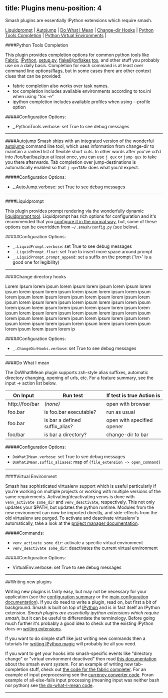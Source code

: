 title: Plugins
menu-position: 4
---

Smash plugins are essentially IPython extensions which require smash.

<a id="list"></a>

[Liquidprompt](#liquidprompt) |
[Autojump](#autojump) |
[Do What I Mean](#dwim) |
[Change-dir Hooks](#cd-hooks) |
[Python Tools Completion](#ptc) |
[Python Virtual Environments](#virtualenv) |

<a id="ptc"></a>
####Python Tools Completion

This plugin provides completion options for common python tools like [Fabric](#), [IPython](#), [setup.py](#), [flake8](#)/[pyflakes](#) [tox](#), and other stuff you probably use on a daily basis.  Completion for each command is at least over command line options/flags, but in some cases there are other context clues that can be provided:

* fabric completion also works over task names.
* tox completion includes available environments according to tox.ini when using "tox -e"
* ipython completion includes available profiles when using --profile option

#####Configuration Options:
* _.PythonTools.verbose: set True to see debug messages

-------------------------------------------------------------------------------
<a id="autojump"></a>
####Autojump
Smash ships with an integrated version of the wonderful [autojump](https://github.com/joelthelion/autojump) command line tool, which uses information from change-dir to maintain a ranked list of flexible short cuts.  In other words after you've cd'd into /foo/bar/baz/qux at least once, you can use `j qux` or `jump qux` to take you there afterwards.  Tab completion over jump-destinations is automatically enabled so that `j qu<TAB>` does what you'd expect.

#####Configuration Options:
* _.AutoJump.verbose: set True to see debug messages

-------------------------------------------------------------------------------

<a id="liquidprompt"></a>
####Liquidprompt

This plugin provides prompt rendering via the wonderfully dynamic [liquidprompt tool](#https://github.com/nojhan/liquidprompt).  Liquidprompt has rich options for configuration and it's recommended that you [configure it in the normal way](https://github.com/nojhan/liquidprompt#features-configuration), but, some of these options can be overridden from `~/.smash/config.py` (see below).

#####Configuration Options:
* `_.LiquidPrompt.verbose`: set True to see debug messages
* `_.LiquidPrompt.float`: set True to insert more space around prompt
* `_.LiquidPrompt.prompt_append`: set a suffix on the prompt ('\n>' is a good one for legibility)

-------------------------------------------------------------------------------

<a id="cd-hooks"></a>
####Change directory hooks

Lorem Ipsum lorem ipsum lorem ipsum lorem ipsum lorem ipsum lorem ipsum lorem ipsum lorem ipsum lorem ipsum lorem ipsum lorem ipsum lorem ipsum lorem ipsum lorem ipsum lorem ipsum lorem ipsum lorem ipsum lorem ipsum lorem ipsum lorem ipsum lorem ipsum lorem ipsum lorem ipsum lorem ipsum lorem ipsum lorem ipsum lorem ipsum lorem ipsum lorem ipsum lorem ipsum lorem ipsum lorem ipsum lorem ipsum lorem ipsum lorem ipsum lorem ipsum lorem ipsum lorem ipsum lorem ipsum lorem ipsum lorem ipsum lorem ipsum lorem ipsum lorem ipsum lorem ipsum lorem ipsum lorem ip

#####Configuration Options:
* `_.ChangeDirHooks.verbose`: set True to see debug messages


-------------------------------------------------------------------------------

<a id="dwim"></a>
####Do What I mean

The DoWhatIMean plugin supports zsh-style alias suffixes, automatic directory changing, opening of urls, etc.  For a feature summary, see the input -> action list below.

| On Input             | Run test                          | If test is true Action is  |
| -------------------- |---------------------------------- | -------------------------- |
| http://foo/bar       | *(none)*                          | open with browser          |
| foo.bar              | is foo.bar executable?            | run as usual               |
| foo.bar              | is bar a defined suffix_alias?    | open with specified opener |
| foo/bar              | is bar a directory?               | change-dir to bar          |


#####Configuration Options:
* `DoWhatIMean.verbose`: set True to see debug messages
* `DoWhatIMean.suffix_aliases`: map of `{file_extension -> open_command}`

-------------------------------------------------------------------------------

<a id="virtualenv"></a>
####Virtual Environment

Smash has sophisticated virtualenv support which is useful particularly if you're working on multiple projects or working with multiple versions of the same requirements.  Activating/deactivating venvs is done with `venv_activate some_dir` and `venv_deactivate`, respectively.  This not only updates your $PATH, but updates the python runtime.  Modules from the new environment can now be imported directly, and side-effects from the old virtualenv are purged.  To activate and deactivate virtualenv's automatically, take a look at the [project manager documentation](/project_manager.html).

#####Commands:
* `venv_activate some_dir`: activate a specific virtual environment
* `venv_deactivate some_dir`: deactivates the current virtual environment

#####Configuration Options:
* VirtualEnv.verbose: set True to see debug messages

--------------------------------------------------------------------------------

<a id="writing-new"></a>
##Writing new plugins

Writing new plugins is fairly easy, but may not be necessary for your application (see the [configuration summary](#configuration) or the [main configuration documentation](/configuration.html)). If you do need to write a plugin, read on, but first a bit of background.  Smash is built on top of [IPython](http://ipython.org/) and is in fact itself an IPython extension.  *Smash plugins are essentially ipython extensions which require smash*, but it can be useful to differentiate the terminology.  Before going much further it's probably a good idea to check out the existing IPython docs on [writing extensions](http://ipython.org/ipython-doc/dev/config/extensions/).

If you want to do simple stuff like just writing new commands then a tutorials for [writing IPython magic](#http://catherinedevlin.blogspot.com/2013/07/ipython-helloworld-magic.html) will probably be all you need.

If you want to get your hooks into smash-specific events like "directory change" or "virtual environment deactived" then read [this documentation](#TODO) about the smash event system. For an example of writing new tab-completion stuff, check out [the code for the fabric completer](#TODO).  For an example of input preprocessing see the [currency converter code](#TODO).  Foran example of all-else-fails input processing (meaning input was neither bash nor python) see [the do-what-I-mean code](#TODO).

-------------------------------------------------------------------------------
